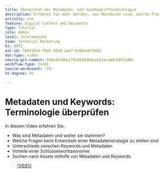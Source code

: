 ```yaml
---
title: Überprüfen der Metadaten- und Suchbegriffterminologie
description: Erfahren Sie mehr darüber, was Metadaten sind, welche Fragen bei der Entwicklung einer Metadatenstrategie gestellt werden müssen und mehr dazu in [!UICONTROL Workfront DAM].
activity: use
feature: Digital Content and Documents
type: Tutorial
role: Admin
level: Intermediate
team: Technical Marketing
kt: 8971
exl-id: 566415e9-f9a5-4038-aae7-6e08ae67d4b3
doc-type: video
source-git-commit: 650e4d346e1792863930dcebafacab4c88f2a8bc
workflow-type: tm+mt
source-wordcount: '73'
ht-degree: 0%

---
```


# Metadaten und Keywords: Terminologie überprüfen

In diesem Video erfahren Sie:

* Was sind Metadaten und woher sie stammen?
* Welche Fragen beim Entwickeln einer Metadatenstrategie zu stellen sind
* Unterschiede zwischen Keywords und Metadaten
* Vorteile einer Schlüsselworttaxonomie
* Suchen nach Assets mithilfe von Metadaten und Keywords

>[!VIDEO](https://video.tv.adobe.com/v/335234/?quality=12&learn=on)
